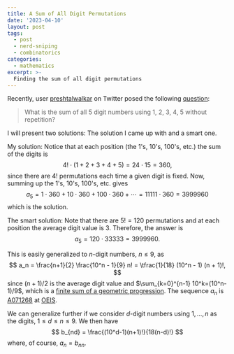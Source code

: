 ```yaml
---
title: A Sum of All Digit Permutations
date: '2023-04-10'
layout: post
tags:
  - post
  - nerd-sniping
  - combinatorics
categories:
  - mathematics
excerpt: >-
  Finding the sum of all digit permutations
---
```

Recently, user [preshtalwalkar](https://twitter.com/preshtalwalkar) on Twitter posed the following
[question](https://twitter.com/preshtalwalkar/status/1640552185296551938):

> What is the sum of all 5 digit numbers using 1, 2, 3, 4, 5 without repetition?

I will present two solutions: The solution I came up with and a smart one.

My solution: Notice that at each position (the 1's, 10's, 100's, etc.) the sum of the digits is
$$
4! \cdot (1+2+3+4+5) = 24 \cdot 15 = 360,
$$
since there are $4!$ permutations each time a given digit is fixed.
Now, summing up the 1's, 10's, 100's, etc. gives
$$
a_5 = 1 \cdot 360 + 10 \cdot 360 + 100 \cdot 360 + \cdots = 11111 \cdot 360 = 3999960
$$
which is the solution.

The smart solution:
Note that there are $5!=120$ permutations and at each position the average digit value is 3.
Therefore, the answer is
$$
a_5 = 120 \cdot 33333 = 3999960.
$$

This is easily generalized to $n$-digit numbers, $n \leq 9$, as
$$
a_n = \frac{n+1}{2} \frac{10^n - 1}{9} n! = \tfrac{1}{18} (10^n - 1) (n + 1)!,
$$
since $(n+1)/2$ is the average digit value and $\sum_{k=0}^{n-1} 10^k=(10^n-1)/9$,
which is a [finite sum of a geometric progression](https://personal.math.ubc.ca/~cbm/aands/page_10.htm).
The sequence $a_n$ is [A071268](https://oeis.org/A071268) at [OEIS](https://oeis.org).

We can generalize further if we consider $d$-digit numbers using $1, \ldots, n$ as the digits,
$1 \leq d \leq n \leq 9$. We then have
$$
b_{nd} = \frac{(10^d-1)(n+1)!}{18(n-d)!}
$$
where, of course, $a_n=b_{nn}$.
